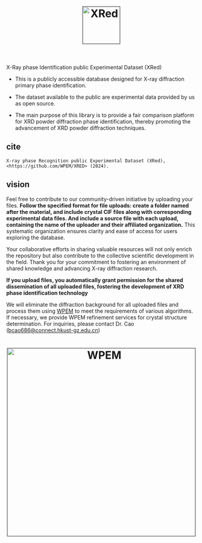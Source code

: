 
<h1 align="center">
  <a href=""><img src="https://github.com/WPEM/XRED/assets/86995074/9cd0ab99-40a6-49f7-a7c5-95bf5e799e1e" alt="XRed" width="100"></a>
  <br>
  <br>
</h1>

X-Ray phase Identification public Experimental Dataset (XRed)

+ This is a publicly accessible database designed for X-ray diffraction primary phase identification. 

+ The dataset available to the public are experimental data provided by us as open source. 

+ The main purpose of this library is to provide a fair comparison platform for XRD powder diffraction phase identification, thereby promoting the advancement of XRD powder diffraction techniques.

## cite
    X-ray phase Recognition public Experimental Dataset (XRed), <https://github.com/WPEM/XRED> (2024).



## vision
Feel free to contribute to our community-driven initiative by uploading your files. **Follow the specified format for file uploads: create a folder named after the material, and include crystal CIF files along with corresponding experimental data files. And include a source file with each upload, containing the name of the uploader and their affiliated organization.** This systematic organization ensures clarity and ease of access for users exploring the database.

Your collaborative efforts in sharing valuable resources will not only enrich the repository but also contribute to the collective scientific development in the field. Thank you for your commitment to fostering an environment of shared knowledge and advancing X-ray diffraction research.

**If you upload files, you automatically grant permission for the shared dissemination of all uploaded files, fostering the development of XRD phase identification technology**

We will eliminate the diffraction background for all uploaded files and process them using [WPEM](https://github.com/Bin-Cao/WPEM) to meet the requirements of various algorithms. If necessary, we provide WPEM refinement services for crystal structure determination. For inquiries, please contact Dr. Cao (bcao686@connect.hkust-gz.edu.cn)


<h1 align="center">
  <a href=""><img src="https://github.com/Bin-Cao/WPEM/assets/86995074/65b44e3f-257b-4ea7-8b54-174a1359449f" alt="WPEM" width="500"></a>
</h1>


